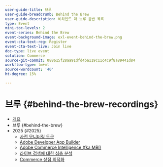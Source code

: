 ```yaml
---
user-guide-title: 브루
user-guide-breadcrumb: Behind the Brew
user-guide-description: 비하인드 더 브루 음반 목록
type: Event
mini-toc-levels: 2
event-series: Behind the Brew
event-background-image: exl-event-behind-the-brew.png
event-cta-text-reg: Register
event-cta-text-live: Join live
doc-type: live event
solution: Commerce
source-git-commit: 088615f28aa91dfd4ba119c11c4c9f8a89441d84
workflow-type: tm+mt
source-wordcount: '40'
ht-degree: 15%

---
```



# 브루 {#behind-the-brew-recordings}

+ [개요](overview.md)
+ 브루 {#behind-the-brew}
+ 2025 {#2025}
   + [사전 모니터링 도구](2025/proactive-monitoring-tools.md)
   + [Adobe Developer App Builder](2025/app-builder.md)
   + [Adobe Commerce Intelligence (fka MBI)](2025/commerce-intelligence.md)
   + [라이브 검색에 대한 심층 분석](2025/deep-dive-live-search.md)
   + [Commerce 상점 최적화](2025/commerce-storefront.md)

